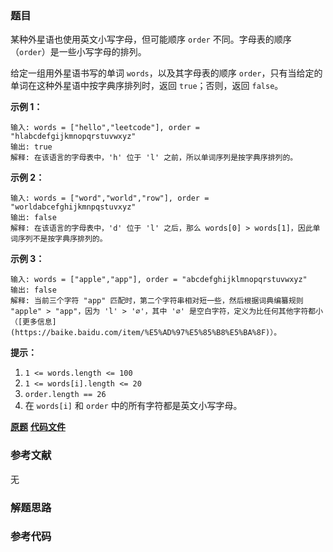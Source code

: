 ### 题目
某种外星语也使用英文小写字母，但可能顺序 `order` 不同。字母表的顺序（`order`）是一些小写字母的排列。

给定一组用外星语书写的单词 `words`，以及其字母表的顺序 `order`，只有当给定的单词在这种外星语中按字典序排列时，返回 `true`；否则，返回
`false`。



**示例 1：**

    
    
    输入: words = ["hello","leetcode"], order = "hlabcdefgijkmnopqrstuvwxyz"
    输出: true
    解释: 在该语言的字母表中，'h' 位于 'l' 之前，所以单词序列是按字典序排列的。

**示例 2：**

    
    
    输入: words = ["word","world","row"], order = "worldabcefghijkmnpqstuvxyz"
    输出: false
    解释: 在该语言的字母表中，'d' 位于 'l' 之后，那么 words[0] > words[1]，因此单词序列不是按字典序排列的。

**示例 3：**

    
    
    输入: words = ["apple","app"], order = "abcdefghijklmnopqrstuvwxyz"
    输出: false
    解释: 当前三个字符 "app" 匹配时，第二个字符串相对短一些，然后根据词典编纂规则 "apple" > "app"，因为 'l' > '∅'，其中 '∅' 是空白字符，定义为比任何其他字符都小（[更多信息](https://baike.baidu.com/item/%E5%AD%97%E5%85%B8%E5%BA%8F)）。
    



**提示：**

  1. `1 <= words.length <= 100`
  2. `1 <= words[i].length <= 20`
  3. `order.length == 26`
  4. 在 `words[i]` 和 `order` 中的所有字符都是英文小写字母。

 **[原题](https://leetcode-cn.com/problems/verifying-an-alien-dictionary/)**    **[代码文件]()**


### 参考文献
无

### 解题思路




### 参考代码

```go


```




